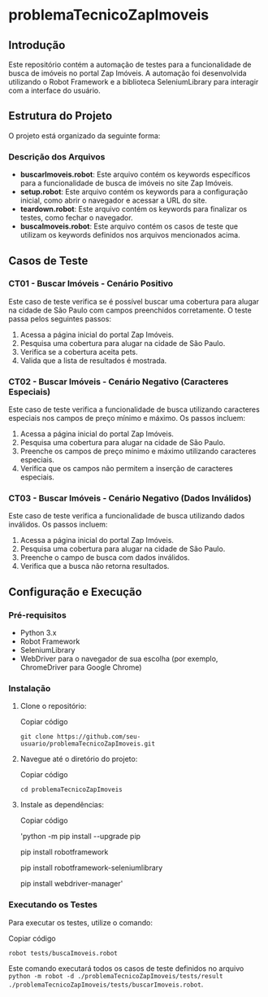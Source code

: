# problemaTecnicoZapImoveis

## Introdução

Este repositório contém a automação de testes para a funcionalidade de busca de imóveis no portal Zap Imóveis. A automação foi desenvolvida utilizando o Robot Framework e a biblioteca SeleniumLibrary para interagir com a interface do usuário.

## Estrutura do Projeto

O projeto está organizado da seguinte forma:


### Descrição dos Arquivos

-   **buscarImoveis.robot**: Este arquivo contém os keywords específicos para a funcionalidade de busca de imóveis no site Zap Imóveis.
-   **setup.robot**: Este arquivo contém os keywords para a configuração inicial, como abrir o navegador e acessar a URL do site.
-   **teardown.robot**: Este arquivo contém os keywords para finalizar os testes, como fechar o navegador.
-   **buscaImoveis.robot**: Este arquivo contém os casos de teste que utilizam os keywords definidos nos arquivos mencionados acima.

## Casos de Teste

### CT01 - Buscar Imóveis - Cenário Positivo

Este caso de teste verifica se é possível buscar uma cobertura para alugar na cidade de São Paulo com campos preenchidos corretamente. O teste passa pelos seguintes passos:

1.  Acessa a página inicial do portal Zap Imóveis.
2.  Pesquisa uma cobertura para alugar na cidade de São Paulo.
3.  Verifica se a cobertura aceita pets.
4.  Valida que a lista de resultados é mostrada.

### CT02 - Buscar Imóveis - Cenário Negativo (Caracteres Especiais)

Este caso de teste verifica a funcionalidade de busca utilizando caracteres especiais nos campos de preço mínimo e máximo. Os passos incluem:

1.  Acessa a página inicial do portal Zap Imóveis.
2.  Pesquisa uma cobertura para alugar na cidade de São Paulo.
3.  Preenche os campos de preço mínimo e máximo utilizando caracteres especiais.
4.  Verifica que os campos não permitem a inserção de caracteres especiais.

### CT03 - Buscar Imóveis - Cenário Negativo (Dados Inválidos)

Este caso de teste verifica a funcionalidade de busca utilizando dados inválidos. Os passos incluem:

1.  Acessa a página inicial do portal Zap Imóveis.
2.  Pesquisa uma cobertura para alugar na cidade de São Paulo.
3.  Preenche o campo de busca com dados inválidos.
4.  Verifica que a busca não retorna resultados.

## Configuração e Execução

### Pré-requisitos

-   Python 3.x
-   Robot Framework
-   SeleniumLibrary
-   WebDriver para o navegador de sua escolha (por exemplo, ChromeDriver para Google Chrome)

### Instalação

1.  Clone o repositório:
    
    
    
    Copiar código
    
    `git clone https://github.com/seu-usuario/problemaTecnicoZapImoveis.git` 
    
2.  Navegue até o diretório do projeto:
    

    
    Copiar código
    
    `cd problemaTecnicoZapImoveis` 
    
3.  Instale as dependências:
    

    
    Copiar código
    
	'python -m pip install --upgrade pip

    pip install robotframework

    pip install robotframework-seleniumlibrary

    pip install webdriver-manager'
    

### Executando os Testes

Para executar os testes, utilize o comando:



Copiar código

`robot tests/buscaImoveis.robot` 

Este comando executará todos os casos de teste definidos no arquivo `python -m robot -d ./problemaTecnicoZapImoveis/tests/result ./problemaTecnicoZapImoveis/tests/buscarImoveis.robot`.
